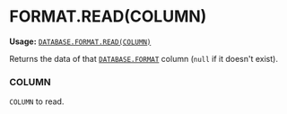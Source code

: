 # FORMAT.READ(COLUMN)
**Usage:** [`DATABASE.FORMAT.READ(COLUMN)`](https://github.com/NeedleChat/NeedleDB/edit/docs/docs/DATABASE/classes/FORMAT.md)

Returns the data of that [`DATABASE.FORMAT`](https://github.com/NeedleChat/NeedleDB/edit/docs/docs/DATABASE/classes/FORMAT.md) column (`null` if it doesn't exist).

### COLUMN
`COLUMN` to read.
